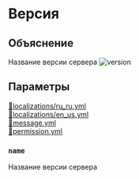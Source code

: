 <!-- #region title -->
# Версия
<!-- #endregion title -->

<!-- #region explanation -->
## Объяснение
Название версии сервера
![version](/version.png)
<!-- #endregion explanation -->

<!-- #region parameters -->
## Параметры
[:file_folder:localizations/ru_ru.yml](/docs/localizations/ru_ru/message/status/version)\
[:file_folder:localizations/en_us.yml](/docs/localizations/en_us/message/status/version)\
[:file_folder:message.yml](/docs/message/status/version)\
[:file_folder:permission.yml](/docs/permission/message/status/version)
<!-- #endregion parameters -->

<!-- #region localization -->
### `name`

Название версии сервера
<!-- #endregion localization -->